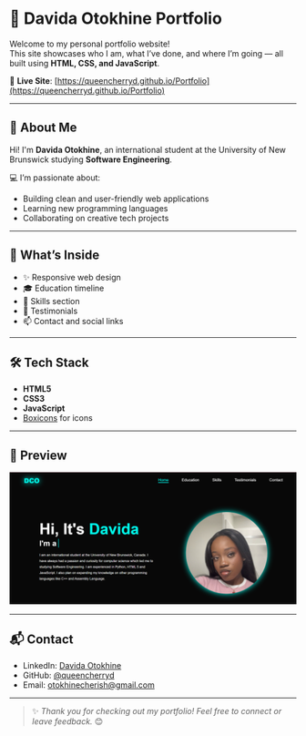 # 🌟 Davida Otokhine Portfolio

Welcome to my personal portfolio website!  
This site showcases who I am, what I’ve done, and where I’m going — all built using **HTML, CSS, and JavaScript**.

🔗 **Live Site**: [https://queencherryd.github.io/Portfolio](https://queencherryd.github.io/Portfolio)

---

## 🧠 About Me

Hi! I'm **Davida Otokhine**, an international student at the University of New Brunswick studying **Software Engineering**.

💻 I’m passionate about:
- Building clean and user-friendly web applications
- Learning new programming languages
- Collaborating on creative tech projects

---

## 🚀 What’s Inside

- ✨ Responsive web design
- 🎓 Education timeline
- 🧠 Skills section
- 💬 Testimonials
- 📫 Contact and social links

---

## 🛠 Tech Stack

- **HTML5**
- **CSS3**
- **JavaScript**
- [Boxicons](https://boxicons.com/) for icons

---

## 📸 Preview

![Website Preview](Screenshot%202025-06-04%20165911.png)

---

## 📬 Contact

- LinkedIn: [Davida Otokhine](https://www.linkedin.com/in/davida-otokhine-a83957287/)
- GitHub: [@queencherryd](https://github.com/queencherryd)
- Email: otokhinecherish@gmail.com

---

> ✨ *Thank you for checking out my portfolio! Feel free to connect or leave feedback.* 😊
